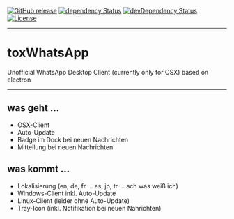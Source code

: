 [![GitHub release][github-image-release]][github-url]
[![dependency Status][dependency-image]][dependency-url]
[![devDependency Status][devDependency-image]][devDependency-url]
[![License][license-image]][license-url]

***

# toxWhatsApp

Unofficial WhatsApp Desktop Client (currently only for OSX) based on electron

***

## was geht ...

* OSX-Client
* Auto-Update
* Badge im Dock bei neuen Nachrichten
* Mitteilung bei neuen Nachrichten

## was kommt ...

* Lokalisierung (en, de, fr ... es, jp, tr ... ach was weiß ich)
* Windows-Client inkl. Auto-Update
* Linux-Client (leider ohne Auto-Update)
* Tray-Icon (inkl. Notifikation bei neuen Nahrichten)


[github-image-release]: https://img.shields.io/github/release/dasrick/tox-electron-whatsapp.svg?style=flat-square
[github-image-downloads-all]: https://img.shields.io/github/downloads/dasrick/tox-electron-whatsapp/total.svg?style=flat-square
[github-url]: https://github.com/dasrick/tox-electron-whatsapp

[dependency-image]: https://david-dm.org/dasrick/tox-electron-whatsapp/status.svg?style=flat-square
[dependency-url]: https://david-dm.org/dasrick/tox-electron-whatsapp#info=dependencies
[devDependency-image]: https://david-dm.org/dasrick/tox-electron-whatsapp/dev-status.svg?style=flat-square
[devDependency-url]: https://david-dm.org/dasrick/tox-electron-whatsapp#info=devDependencies

[license-image]: https://img.shields.io/github/license/dasrick/tox-electron-whatsapp.svg?style=flat-square
[license-url]: https://github.com/dasrick/tox-electron-whatsapp/blob/master/LICENSE